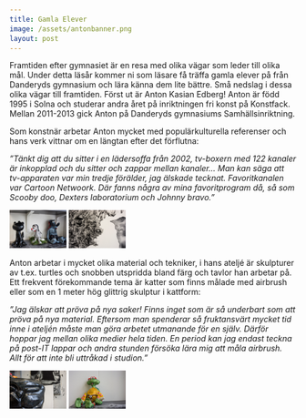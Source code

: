 ```yaml
---
title: Gamla Elever
image: /assets/antonbanner.png
layout: post
---
```

Framtiden efter gymnasiet är en resa med olika vägar som leder till olika mål. Under detta läsår kommer ni som läsare få träffa gamla elever på från Danderyds gymnasium och lära känna dem lite bättre. Små nedslag i dessa olika vägar till framtiden. Först ut är Anton Kasian Edberg!
Anton är född 1995 i Solna och studerar andra året på inriktningen fri konst på Konstfack. Mellan 2011-2013 gick Anton på Danderyds gymnasiums Samhällsinriktning. 

Som konstnär arbetar Anton mycket med populärkulturella referenser och hans verk vittnar om en längtan efter det förflutna:

<i>”Tänkt dig att du sitter i en lädersoffa från 2002, tv-boxern med 122 kanaler är inkopplad och du sitter och zappar mellan kanaler...
Man kan säga att tv-apparaten var min tredje förälder, jag älskade tecknat. 
Favoritkanalen var Cartoon Netwoork. Där fanns några av mina favoritprogram då, så som Scooby doo, Dexters laboratorium  och Johnny bravo.”</i>

<img src="/assets/text.png" alt="anton1" style="width:100px;height:67px;">
<img src="/assets/text2.png" alt="anton2" style="width:100px;height:67px;"> 

Anton arbetar i mycket olika material och tekniker, i hans ateljé är skulpturer av t.ex. turtles och snobben utspridda bland färg och tavlor han arbetar på. 
Ett frekvent förekommande tema är katter som finns målade med airbrush eller som en 1 meter hög glittrig skulptur i kattform:

<i>”Jag älskar att pröva på nya saker! Finns inget som är så underbart som att pröva på nya material. Eftersom man spenderar så fruktansvärt mycket tid inne i ateljén måste man göra arbetet utmanande för en själv. 
Därför hoppar jag mellan olika medier hela tiden. En period kan jag endast teckna på post-IT lappar och andra stunden försöka lära mig att måla airbrush. Allt för att inte bli uttråkad i studion.”</i>

<img src="/assets/text3.png" alt="anton3" style="width:100px;height:67px;"> 
<img src="/assets/text4.png" alt="anton4" style="width:100px;height:67px;"> 

